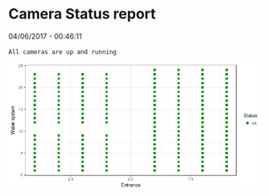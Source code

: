 Camera Status report
================
04/06/2017 - 00:46:11

    All cameras are up and running

![](camreport_files/figure-markdown_github/unnamed-chunk-2-1.png)
